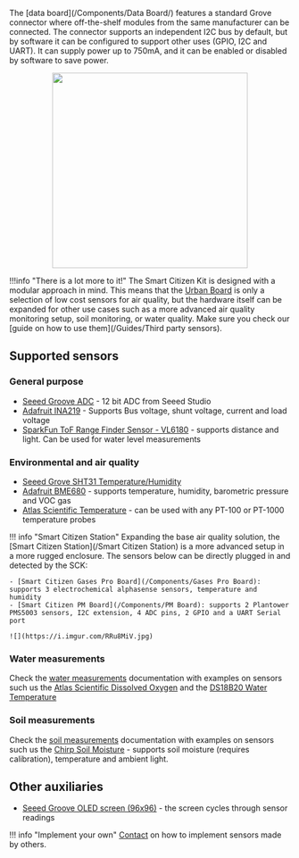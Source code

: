 The [data board](/Components/Data Board/) features a standard Grove connector where off-the-shelf modules from the same manufacturer can be connected. The connector supports an independent I2C bus by default, but by software it can be configured to support other uses (GPIO, I2C and UART). It can supply power up to 750mA, and it can be enabled or disabled by software to save power.

<div style="text-align: center">
    <img src="https://i.imgur.com/5nEc922.jpg" width="350px">
</div>

!!!info "There is a lot more to it!"
    The Smart Citizen Kit is designed with a modular approach in mind. This means that the [Urban Board](/Components/Urban%20Sensor%20Board/) is only a selection of low cost sensors for air quality, but the hardware itself can be expanded for other use cases such as a more advanced air quality monitoring setup, soil monitoring, or water quality. Make sure you check our [guide on how to use them](/Guides/Third party sensors).

## Supported sensors

### General purpose

- [Seeed Groove ADC](http://wiki.seeedstudio.com/Grove-I2C_ADC/) - 12 bit ADC from Seeed Studio
- [Adafruit INA219](https://www.adafruit.com/product/904) - Supports Bus voltage, shunt voltage, current and load voltage
- [SparkFun ToF Range Finder Sensor - VL6180](https://www.sparkfun.com/products/12785) - supports distance and light. Can be used for water level measurements

### Environmental and air quality

- [Seeed Grove SHT31 Temperature/Humidity](https://www.seeedstudio.com/Grove-Temperature-Humidity-Sensor-SHT31.html)
- [Adafruit BME680](https://www.adafruit.com/product/3660) - supports temperature, humidity, barometric pressure and VOC gas
- [Atlas Scientific Temperature](https://www.atlas-scientific.com/product_pages/kits/temp_kit.html) - can be used with any PT-100 or PT-1000 temperature probes

!!! info "Smart Citizen Station"
    Expanding the base air quality solution, the [Smart Citizen Station](/Smart Citizen Station) is a more advanced setup in a more rugged enclosure. The sensors below can be directly plugged in and detected by the SCK:

    - [Smart Citizen Gases Pro Board](/Components/Gases Pro Board): supports 3 electrochemical alphasense sensors, temperature and humidity 
    - [Smart Citizen PM Board](/Components/PM Board): supports 2 Plantower PMS5003 sensors, I2C extension, 4 ADC pins, 2 GPIO and a UART Serial port

    ![](https://i.imgur.com/RRu8MiV.jpg)

### Water measurements

  Check the [water measurements](/Components/Water) documentation with examples on sensors such us the [Atlas Scientific Dissolved Oxygen](https://www.atlas-scientific.com/product_pages/kits/do_kit.html) and the [DS18B20 Water Temperature](https://www.adafruit.com/product/381)

### Soil measurements

  Check the [soil measurements](/Components/Soil) documentation with examples on sensors such us the [Chirp Soil Moisture](https://www.tindie.com/products/miceuz/i2c-soil-moisture-sensor/) - supports soil moisture (requires calibration), temperature and ambient light.

## Other auxiliaries

- [Seeed Groove OLED screen (96x96)](http://wiki.seeedstudio.com/Grove-OLED_Display_1.12inch/) - the screen cycles through sensor readings

!!! info "Implement your own"
    [Contact](mailto:support@smartcitizen.me) on how to implement sensors made by others.